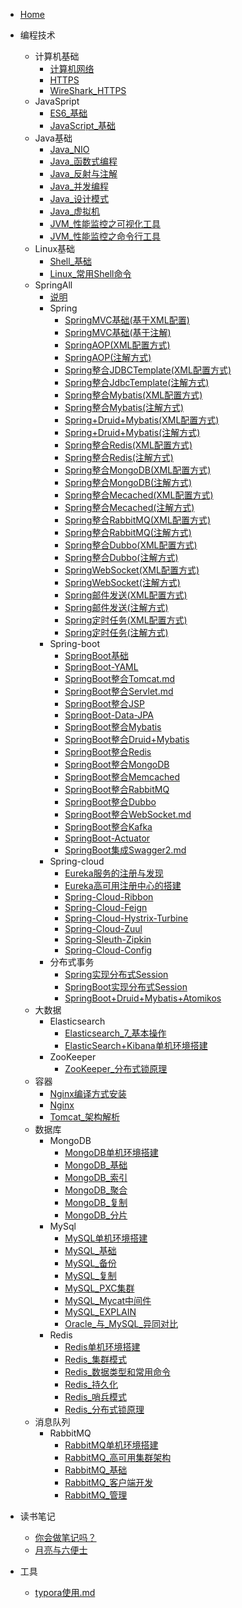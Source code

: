 * [Home](README.md)

* 编程技术
    * 计算机基础
        * [计算机网络](编程技术/计算机基础/计算机网络.md)
        * [HTTPS](编程技术/计算机基础/HTTPS.md)
        * [WireShark_HTTPS](编程技术/计算机基础/WireShark_HTTPS.md)
    * JavaSpript
        * [ES6_基础](编程技术/JavaSpript/ES6_基础.md)
        * [JavaScript_基础](编程技术/JavaSpript/JavaScript_基础.md)
    * Java基础
        * [Java_NIO](编程技术/Java基础/Java_NIO.md)
        * [Java_函数式编程](编程技术/Java基础/Java_函数式编程.md)
        * [Java_反射与注解](编程技术/Java基础/Java_反射与注解)
        * [Java_并发编程](编程技术/Java基础/Java_并发编程.md)
        * [Java_设计模式](编程技术/Java基础/Java_设计模式.md)
        * [Java_虚拟机](编程技术/Java基础/Java_虚拟机.md)
        * [JVM_性能监控之可视化工具](编程技术/Java基础/JVM_性能监控之可视化工具.md)
        * [JVM_性能监控之命令行工具](编程技术/Java基础/JVM_性能监控之命令行工具.md)
    * Linux基础
        * [Shell_基础](编程技术/Linux基础/Shell_基础.md)
        * [Linux_常用Shell命令](编程技术/Linux基础/Linux_常用Shell命令.md)
    * SpringAll
        * [说明](编程技术/SpringAll/README.md)
        * Spring
            * [SpringMVC基础(基于XML配置)](编程技术/SpringAll/Spring/SpringMVC基础(基于XML配置).md)
            * [SpringMVC基础(基于注解)](编程技术/SpringAll/Spring/SpringMVC基础(基于注解).md)
            * [SpringAOP(XML配置方式)](编程技术/SpringAll/Spring/SpringAOP(XML配置方式).md)
            * [SpringAOP(注解方式)](编程技术/SpringAll/Spring/SpringAOP(注解方式).md)
            * [Spring整合JDBCTemplate(XML配置方式)](编程技术/SpringAll/Spring/Spring整合JDBCTemplate(XML配置方式).md)
            * [Spring整合JdbcTemplate(注解方式)](编程技术/SpringAll/Spring/Spring整合JdbcTemplate(注解方式).md)
            * [Spring整合Mybatis(XML配置方式)](编程技术/SpringAll/Spring/Spring整合Mybatis(XML配置方式).md)
            * [Spring整合Mybatis(注解方式)](编程技术/SpringAll/Spring/Spring整合Mybatis(注解方式).md)
            * [Spring+Druid+Mybatis(XML配置方式)](编程技术/SpringAll/Spring/Spring+Druid+Mybatis(XML配置方式).md)
            * [Spring+Druid+Mybatis(注解方式)](编程技术/SpringAll/Spring/Spring+Druid+Mybatis(注解方式).md)
            * [Spring整合Redis(XML配置方式)](编程技术/SpringAll/Spring/Spring整合Redis(XML配置方式).md)
            * [Spring整合Redis(注解方式)](编程技术/SpringAll/Spring/Spring整合Redis(注解方式).md)
            * [Spring整合MongoDB(XML配置方式)](编程技术/SpringAll/Spring/Spring整合MongoDB(XML配置方式).md)
            * [Spring整合MongoDB(注解方式)](编程技术/SpringAll/Spring/Spring整合MongoDB(注解方式).md)
            * [Spring整合Mecached(XML配置方式)](编程技术/SpringAll/Spring/Spring整合Mecached(XML配置方式).md)
            * [Spring整合Mecached(注解方式)](编程技术/SpringAll/Spring/Spring整合Mecached(注解方式).md)
            * [Spring整合RabbitMQ(XML配置方式)](编程技术/SpringAll/Spring/Spring整合RabbitMQ(XML配置方式).md)
            * [Spring整合RabbitMQ(注解方式)](编程技术/SpringAll/Spring/Spring整合RabbitMQ(注解方式).md)
            * [Spring整合Dubbo(XML配置方式)](编程技术/SpringAll/Spring/Spring整合Dubbo(XML配置方式).md)
            * [Spring整合Dubbo(注解方式)](编程技术/SpringAll/Spring/Spring整合Dubbo(注解方式).md)
            * [SpringWebSocket(XML配置方式)](编程技术/SpringAll/Spring/SpringWebSocket(XML配置方式).md)
            * [SpringWebSocket(注解方式)](编程技术/SpringAll/Spring/SpringWebSocket(注解方式).md)
            * [Spring邮件发送(XML配置方式)](编程技术/SpringAll/Spring/Spring邮件发送(XML配置方式).md)
            * [Spring邮件发送(注解方式)](编程技术/SpringAll/Spring/Spring邮件发送(注解方式).md)
            * [Spring定时任务(XML配置方式)](编程技术/SpringAll/Spring/Spring定时任务(XML配置方式).md)
            * [Spring定时任务(注解方式)](编程技术/SpringAll/Spring/Spring定时任务(注解方式).md)
        * Spring-boot
            * [SpringBoot基础](编程技术/SpringAll/SpringBoot/SpringBoot基础.md)
            * [SpringBoot-YAML](编程技术/SpringAll/SpringBoot/SpringBoot-YAML.md)
            * [SpringBoot整合Tomcat.md](编程技术/SpringAll/SpringBoot/SpringBoot整合Tomcat.md)
            * [SpringBoot整合Servlet.md](编程技术/SpringAll/SpringBoot/SpringBoot整合Servlet.md)
            * [SpringBoot整合JSP](编程技术/SpringAll/SpringBoot/SpringBoot整合JSP.md)
            * [SpringBoot-Data-JPA](编程技术/SpringAll/SpringBoot/SpringBoot-Data-JPA.md)
            * [SpringBoot整合Mybatis](编程技术/SpringAll/SpringBoot/SpringBoot整合Mybatis.md)
            * [SpringBoot整合Druid+Mybatis](编程技术/SpringAll/SpringBoot/SpringBoot整合Druid+Mybatis.md)
            * [SpringBoot整合Redis](编程技术/SpringAll/SpringBoot/SpringBoot整合Redis.md)
            * [SpringBoot整合MongoDB](编程技术/SpringAll/SpringBoot/SpringBoot整合MongoDB.md)
            * [SpringBoot整合Memcached](编程技术/SpringAll/SpringBoot/SpringBoot整合Memcached.md)
            * [SpringBoot整合RabbitMQ](编程技术/SpringAll/SpringBoot/SpringBoot整合RabbitMQ.md)
            * [SpringBoot整合Dubbo](编程技术/SpringAll/SpringBoot/SpringBoot整合Dubbo.md)
            * [SpringBoot整合WebSocket.md](编程技术/SpringAll/SpringBoot/SpringBoot整合WebSocket.md)
            * [SpringBoot整合Kafka](编程技术/SpringAll/SpringBoot/SpringBoot整合Kafka.md)
            * [SpringBoot-Actuator](编程技术/SpringAll/SpringBoot/SpringBoot-Actuator.md)
            * [SpringBoot集成Swagger2.md](编程技术/SpringAll/SpringBoot/SpringBoot集成Swagger2.md)
        * Spring-cloud
            * [Eureka服务的注册与发现](编程技术/SpringAll/SpringCloud/Eureka服务的注册与发现.md)
            * [Eureka高可用注册中心的搭建](编程技术/SpringAll/SpringCloud/Eureka高可用注册中心的搭建.md)
            * [Spring-Cloud-Ribbon](编程技术/SpringAll/SpringCloud/Spring-Cloud-Ribbon.md)
            * [Spring-Cloud-Feign](编程技术/SpringAll/SpringCloud/Spring-Cloud-Feign.md)
            * [Spring-Cloud-Hystrix-Turbine](编程技术/SpringAll/SpringCloud/Spring-Cloud-Hystrix-Turbine.md)
            * [Spring-Cloud-Zuul](编程技术/SpringAll/SpringCloud/Spring-Cloud-Zuul.md)
            * [Spring-Sleuth-Zipkin](编程技术/SpringAll/SpringCloud/Spring-Sleuth-Zipkin.md)
            * [Spring-Cloud-Config](编程技术/SpringAll/SpringCloud/Spring-Cloud-Config.md)
        * 分布式事务
            * [Spring实现分布式Session](编程技术/SpringAll/SpringSession/Spring实现分布式Session.md)
            * [SpringBoot实现分布式Session](编程技术/SpringAll/SpringSession/SpringBoot实现分布式Session.md)
            * [SpringBoot+Druid+Mybatis+Atomikos](编程技术/SpringAll/SpringBoot/SpringBoot+Druid+Mybatis+Atomikos.md)
    * 大数据
        * Elasticsearch
            * [Elasticsearch_7_基本操作](编程技术/大数据/Elasticsearch/Elasticsearch_7_基本操作.md)
            * [ElasticSearch+Kibana单机环境搭建](编程技术/大数据/Elasticsearch/ElasticSearch+Kibana单机环境搭建.md)
        * ZooKeeper
            * [ZooKeeper_分布式锁原理](编程技术/大数据/ZooKeeper/ZooKeeper_分布式锁原理.md)
    * 容器
        * [Nginx编译方式安装](编程技术/容器/Nginx编译方式安装.md)
        * [Nginx](编程技术/容器/Nginx.md)
        * [Tomcat_架构解析](编程技术/容器/Tomcat_架构解析.md)
    * 数据库
        * MongoDB
            * [MongoDB单机环境搭建](编程技术/数据库/MongoDB/MongoDB单机环境搭建.md)
            * [MongoDB_基础](编程技术/数据库/MongoDB/MongoDB_基础.md)
            * [MongoDB_索引](编程技术/数据库/MongoDB/MongoDB_索引.md)
            * [MongoDB_聚合](编程技术/数据库/MongoDB/MongoDB_聚合.md)
            * [MongoDB_复制](编程技术/数据库/MongoDB/MongoDB_复制.md)
            * [MongoDB_分片](编程技术/数据库/MongoDB/MongoDB_分片.md)
        * MySql
            * [MySQL单机环境搭建](编程技术/数据库/MySql/MySQL单机环境搭建.md)
            * [MySQL_基础](编程技术/数据库/MySql/MySQL_基础.md)
            * [MySQL_备份](编程技术/数据库/MySql/MySQL_备份.md)
            * [MySQL_复制](编程技术/数据库/MySql/MySQL_复制.md)
            * [MySQL_PXC集群](编程技术/数据库/MySql/MySQL_PXC集群.md)
            * [MySQL_Mycat中间件](编程技术/数据库/MySql/MySQL_Mycat中间件.md)
            * [MySQL_EXPLAIN](编程技术/数据库/MySql/MySQL_EXPLAIN.md)
            * [Oracle_与_MySQL_异同对比](编程技术/数据库/MySql/Oracle_与_MySQL_异同对比.md)
        * Redis
            * [Redis单机环境搭建](编程技术/数据库/Redis/Redis单机环境搭建.md)
            * [Redis_集群模式](编程技术/数据库/Redis/Redis_集群模式.md)
            * [Redis_数据类型和常用命令](编程技术/数据库/Redis/Redis_数据类型和常用命令.md)
            * [Redis_持久化](编程技术/数据库/Redis/Redis_持久化.md)
            * [Redis_哨兵模式](编程技术/数据库/Redis/Redis_哨兵模式.md)
            * [Redis_分布式锁原理](编程技术/数据库/Redis/Redis_分布式锁原理.md)
    * 消息队列
        * RabbitMQ
            * [RabbitMQ单机环境搭建](编程技术/消息队列/RabbitMQ/RabbitMQ单机环境搭建.md)
            * [RabbitMQ_高可用集群架构](编程技术/消息队列/RabbitMQ/RabbitMQ_高可用集群架构.md)
            * [RabbitMQ_基础](编程技术/消息队列/RabbitMQ/RabbitMQ_基础.md)
            * [RabbitMQ_客户端开发](编程技术/消息队列/RabbitMQ/RabbitMQ_客户端开发.md)
            * [RabbitMQ_管理](编程技术/消息队列/RabbitMQ/RabbitMQ_管理.md)
* 读书笔记
    * [你会做笔记吗？](读书笔记/你真的会做笔记？.md)
    * [月亮与六便士](读书笔记/月亮与六便士.md)

* 工具
    * [typora使用.md](工具/typora使用.md)
